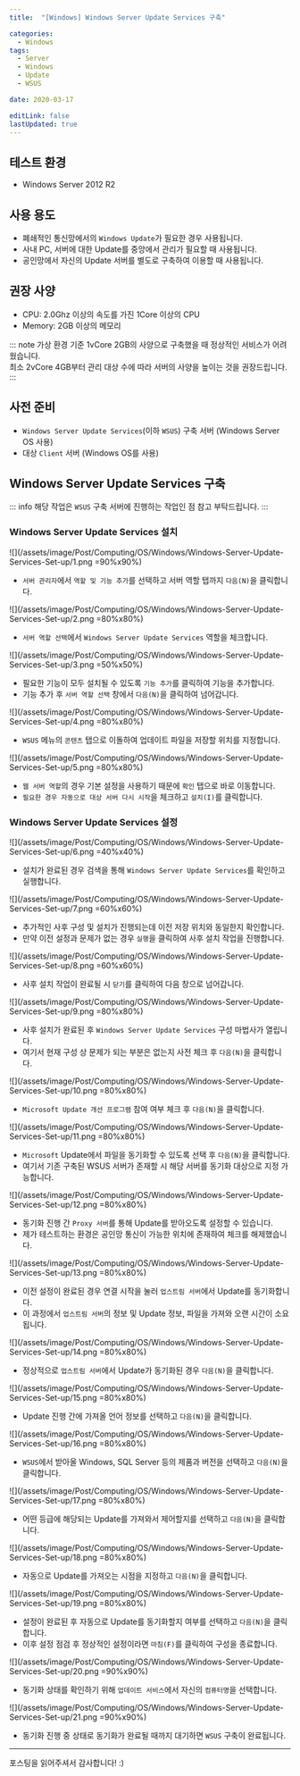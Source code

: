 ```yaml
---
title:  "[Windows] Windows Server Update Services 구축" 

categories:
  - Windows
tags:
  - Server
  - Windows
  - Update
  - WSUS

date: 2020-03-17

editLink: false
lastUpdated: true
---
```


## 테스트 환경
- Windows Server 2012 R2
  
## 사용 용도
- 폐쇄적인 통신망에서의 `Windows Update`가 필요한 경우 사용됩니다.
- 사내 PC, 서버에 대한 Update를 중앙에서 관리가 필요할 때 사용됩니다.
- 공인망에서 자신의 Update 서버를 별도로 구축하여 이용할 때 사용됩니다.

## 권장 사양
- CPU: 2.0Ghz 이상의 속도를 가진 1Core 이상의 CPU
- Memory: 2GB 이상의 메모리

::: note
가상 환경 기준 1vCore 2GB의 사양으로 구축했을 때 정상적인 서비스가 어려웠습니다.  
최소 2vCore 4GB부터 관리 대상 수에 따라 서버의 사양을 높이는 것을 권장드립니다.
:::

## 사전 준비
- `Windows Server Update Services`(이하 `WSUS`) 구축 서버 (Windows Server OS 사용)
- 대상 `Client` 서버 (Windows OS를 사용)

## Windows Server Update Services 구축
::: info
해당 작업은 `WSUS` 구축 서버에 진행하는 작업인 점 참고 부탁드립니다.
:::

### Windows Server Update Services 설치

![](/assets/image/Post/Computing/OS/Windows/Windows-Server-Update-Services-Set-up/1.png =90%x90%)
- `서버 관리자`에서 `역할 및 기능 추가`를 선택하고 서버 역할 탭까지 `다음(N)`을 클릭합니다.

![](/assets/image/Post/Computing/OS/Windows/Windows-Server-Update-Services-Set-up/2.png =80%x80%)
- `서버 역할 선택`에서 `Windows Server Update Services` 역할을 체크합니다.

![](/assets/image/Post/Computing/OS/Windows/Windows-Server-Update-Services-Set-up/3.png =50%x50%)
- 필요한 기능이 모두 설치될 수 있도록 `기능 추가`를 클릭하여 기능을 추가합니다.
- 기능 추가 후 `서버 역할 선택` 창에서 `다음(N)`을 클릭하여 넘어갑니다.

![](/assets/image/Post/Computing/OS/Windows/Windows-Server-Update-Services-Set-up/4.png =80%x80%)
- `WSUS` 메뉴의 `콘텐츠` 탭으로 이돌하여 업데이트 파일을 저장할 위치를 지정합니다.

![](/assets/image/Post/Computing/OS/Windows/Windows-Server-Update-Services-Set-up/5.png =80%x80%)
- `웹 서버 역할`의 경우 기본 설정을 사용하기 때문에 `확인` 탭으로 바로 이동합니다.
- `필요한 경우 자동으로 대상 서버 다시 시작`을 체크하고 `설치(I)`를 클릭합니다.

### Windows Server Update Services 설정

![](/assets/image/Post/Computing/OS/Windows/Windows-Server-Update-Services-Set-up/6.png =40%x40%)
- 설치가 완료된 경우 검색을 통해 `Windows Server Update Services`를 확인하고 실행합니다.

![](/assets/image/Post/Computing/OS/Windows/Windows-Server-Update-Services-Set-up/7.png =60%x60%)
- 추가적인 사후 구성 및 설치가 진행되는데 이전 저장 위치와 동일한지 확인합니다.
- 만약 이전 설정과 문제가 없는 경우 `실행`을 클릭하여 사후 설치 작업을 진행합니다.

![](/assets/image/Post/Computing/OS/Windows/Windows-Server-Update-Services-Set-up/8.png =60%x60%)
- 사후 설치 작업이 완료될 시 `닫기`를 클릭하여 다음 창으로 넘어갑니다.


![](/assets/image/Post/Computing/OS/Windows/Windows-Server-Update-Services-Set-up/9.png =80%x80%)
- 사후 설치가 완료된 후 `Windows Server Update Services` 구성 마법사가 열립니다.
- 여기서 현재 구성 상 문제가 되는 부분은 없는지 사전 체크 후 `다음(N)`을 클릭합니다.

![](/assets/image/Post/Computing/OS/Windows/Windows-Server-Update-Services-Set-up/10.png =80%x80%)
- `Microsoft Update 개선 프로그램` 참여 여부 체크 후 `다음(N)`을 클릭합니다.

![](/assets/image/Post/Computing/OS/Windows/Windows-Server-Update-Services-Set-up/11.png =80%x80%)
- `Microsoft` Update에서 파일을 동기화할 수 있도록 선택 후 `다음(N)`을 클릭합니다.
- 여기서 기존 구축된 WSUS 서버가 존재할 시 해당 서버를 동기화 대상으로 지정 가능합니다.

![](/assets/image/Post/Computing/OS/Windows/Windows-Server-Update-Services-Set-up/12.png =80%x80%)
- 동기화 진행 간 `Proxy 서버`를 통해 Update를 받아오도록 설정할 수 있습니다.
- 제가 테스트하는 환경은 공인망 통신이 가능한 위치에 존재하여 체크를 해제했습니다.

![](/assets/image/Post/Computing/OS/Windows/Windows-Server-Update-Services-Set-up/13.png =80%x80%)
- 이전 설정이 완료된 경우 연결 시작을 눌러 `업스트림 서버`에서 Update를 동기화합니다.
- 이 과정에서 `업스트림 서버`의 정보 및 Update 정보, 파일을 가져와 오랜 시간이 소요됩니다.

![](/assets/image/Post/Computing/OS/Windows/Windows-Server-Update-Services-Set-up/14.png =80%x80%)
- 정상적으로 `업스트림 서버`에서 Update가 동기화된 경우 `다음(N)`을 클릭합니다.

![](/assets/image/Post/Computing/OS/Windows/Windows-Server-Update-Services-Set-up/15.png =80%x80%)
- Update 진행 간에 가져올 언어 정보를 선택하고 `다음(N)`을 클릭합니다.

![](/assets/image/Post/Computing/OS/Windows/Windows-Server-Update-Services-Set-up/16.png =80%x80%)
- `WSUS`에서 받아올 Windows, SQL Server 등의 제품과 버전을 선택하고 `다음(N)`을 클릭합니다.

![](/assets/image/Post/Computing/OS/Windows/Windows-Server-Update-Services-Set-up/17.png =80%x80%)
- 어떤 등급에 해당되는 Update를 가져와서 제어할지를 선택하고 `다음(N)`을 클릭합니다.

![](/assets/image/Post/Computing/OS/Windows/Windows-Server-Update-Services-Set-up/18.png =80%x80%)
- 자동으로 Update를 가져오는 시점을 지정하고 `다음(N)`을 클릭합니다.

![](/assets/image/Post/Computing/OS/Windows/Windows-Server-Update-Services-Set-up/19.png =80%x80%)
- 설정이 완료된 후 자동으로 Update를 동기화할지 여부를 선택하고 `다음(N)`을 클릭합니다.
- 이후 설정 점검 후 정상적인 설정이라면 `마침(F)`를 클릭하여 구성을 종료합니다.

![](/assets/image/Post/Computing/OS/Windows/Windows-Server-Update-Services-Set-up/20.png =90%x90%)
- 동기화 상태를 확인하기 위해 `업데이트 서비스`에서 자신의 `컴퓨터명`을 선택합니다.

![](/assets/image/Post/Computing/OS/Windows/Windows-Server-Update-Services-Set-up/21.png =90%x90%)
- 동기화 진행 중 상태로 동기화가 완료될 때까지 대기하면 `WSUS` 구축이 완료됩니다.

---
포스팅을 읽어주셔서 감사합니다! :)
